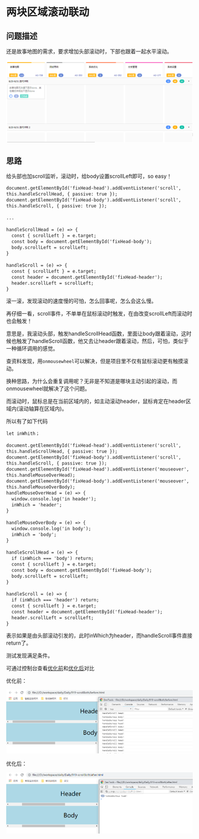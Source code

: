 # 两块区域滚动联动

## 问题描述

还是故事地图的需求，要求增加头部滚动时，下部也跟着一起水平滚动。

![scrollBoth_1](./screenshot/scrollBoth_1.png)

## 思路

给头部也加scroll监听，滚动时，给body设置scrollLeft即可，so easy！

```
document.getElementById('fixHead-head').addEventListener('scroll', this.handleScrollHead, { passive: true });
document.getElementById('fixHead-body').addEventListener('scroll', this.handleScroll, { passive: true });

...

handleScrollHead = (e) => {
  const { scrollLeft } = e.target;
  const body = document.getElementById('fixHead-body');
  body.scrollLeft = scrollLeft;
}

handleScroll = (e) => {
  const { scrollLeft } = e.target;
  const header = document.getElementById('fixHead-header');
  header.scrollLeft = scrollLeft;
}
```

滚一滚，发现滚动的速度慢的可怕，怎么回事呢，怎么会这么慢。

再仔细一看，scroll事件，不单单在鼠标滚动时触发，在由改变scrollLeft而滚动时也会触发！

意思是，我滚动头部，触发handleScrollHead函数，里面让body跟着滚动，这时候也触发了handleScroll函数，他又去让header跟着滚动，然后，可怕，类似于一种循环调用的感觉。

查资料发现，用`onmousewheel`可以解决，但是项目里不仅有鼠标滚动更有触摸滚动。

换种思路，为什么会重复调用呢？无非是不知道是哪块主动引起的滚动，而onmousewheel就解决了这个问题。

而滚动时，鼠标总是在当前区域内的，如主动滚动header，鼠标肯定在header区域内(滚动轴算在区域内)。

所以有了如下代码

```
let inWhith；

document.getElementById('fixHead-head').addEventListener('scroll', this.handleScrollHead, { passive: true });
document.getElementById('fixHead-body').addEventListener('scroll', this.handleScroll, { passive: true });
document.getElementById('fixHead-head').addEventListener('mouseover', this.handleMouseOverHead);
document.getElementById('fixHead-body').addEventListener('mouseover', this.handleMouseOverBody);
handleMouseOverHead = (e) => {
  window.console.log('in header');
  inWhich = 'header';
}

handleMouseOverBody = (e) => {
  window.console.log('in body');
  inWhich = 'body';
}

handleScrollHead = (e) => {
  if (inWhich === 'body') return;
  const { scrollLeft } = e.target;
  const body = document.getElementById('fixHead-body');
  body.scrollLeft = scrollLeft;
}

handleScroll = (e) => {
  if (inWhich === 'header') return;
  const { scrollLeft } = e.target;
  const header = document.getElementById('fixHead-header');
  header.scrollLeft = scrollLeft;
}
```

表示如果是由头部滚动引发的，此时inWhich为header，而handleScroll事件直接return了。

测试发现满足条件。

可通过控制台查看[优化前](https://github.com/HuangQiii/Daily/blob/master/919-scrollBoth/before.html)和[优化后](https://github.com/HuangQiii/Daily/blob/master/919-scrollBoth/after.html)对比


优化前：

![scrollBoth_2](./screenshot/scrollBoth_2.png)

优化后：

![scrollBoth_3](./screenshot/scrollBoth_3.png)